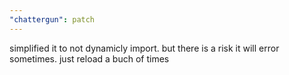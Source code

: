 ```yaml
---
"chattergun": patch
---
```


simplified it to not dynamicly import. but there is a risk it will error sometimes. just reload a buch of times
